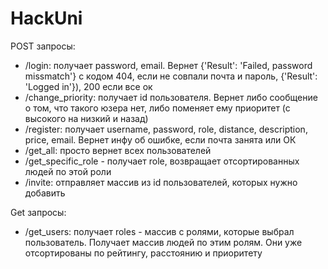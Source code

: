 # HackUni
POST запросы:
- /login: получает password, email. Вернет {'Result': 'Failed, password missmatch'} с кодом 404, если не совпали почта и пароль, {'Result': 'Logged in'}), 200 если все ок
- /change_priority: получает id пользователя. Вернет либо сообщение о том, что такого юзера нет, либо поменяет ему приоритет (с высокого на низкий и назад)
- /register: получает username, password, role, distance, description, price, email. Вернет инфу об ошибке, если почта занята или ОК
- /get_all: просто вернет всех пользователей
- /get_specific_role - получает role, возвращает отсортированных людей по этой роли
- /invite: отправляет массив из id пользователей, которых нужно добавить
 
Get запросы:
- /get_users: получает roles - массив с ролями, которые выбрал пользователь. Получает массив людей по этим ролям. Они уже отсортированы по рейтингу, расстоянию и приоритету

